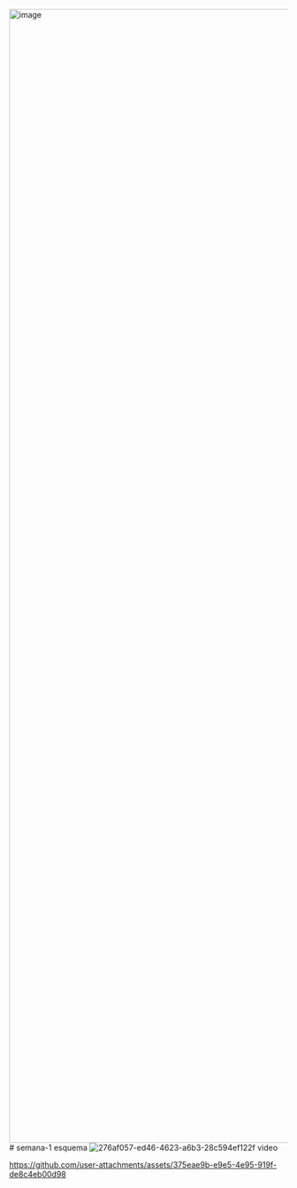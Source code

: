 <img width="1536" height="2048" alt="image" src="https://github.com/user-attachments/assets/05dc47fd-9030-441c-abc6-b10fc87e3a51" /># semana-1
esquema
![276af057-ed46-4623-a6b3-28c594ef122f](https://github.com/user-attachments/assets/856d49fa-e94a-4420-8472-1474dc7e2229)
video


https://github.com/user-attachments/assets/375eae9b-e9e5-4e95-919f-de8c4eb00d98
